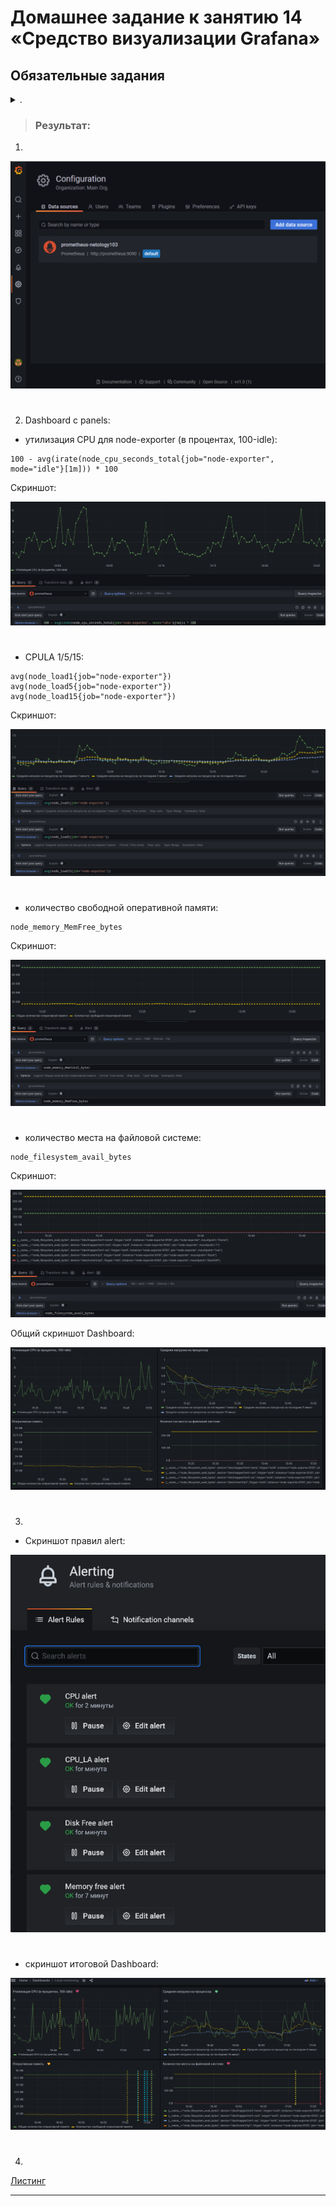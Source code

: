 # Домашнее задание к занятию 14 «Средство визуализации Grafana»

## Обязательные задания
<details> <summary> . </summary>

## Задание 1
Используя директорию help внутри этого домашнего задания, запустите связку prometheus-grafana.
Зайдите в веб-интерфейс grafana, используя авторизационные данные, указанные в манифесте docker-compose.
Подключите поднятый вами prometheus, как источник данных.
Решение домашнего задания — скриншот веб-интерфейса grafana со списком подключенных Datasource.
#

## Задание 2
Изучите самостоятельно ресурсы:

PromQL tutorial for beginners and humans.
Understanding Machine CPU usage.
Introduction to PromQL, the Prometheus query language.
Создайте Dashboard и в ней создайте Panels:

утилизация CPU для nodeexporter (в процентах, 100-idle);
CPULA 1/5/15;
количество свободной оперативной памяти;
количество места на файловой системе.
Для решения этого задания приведите promql-запросы для выдачи этих метрик, а также скриншот получившейся Dashboard.
#

## Задание 3
Создайте для каждой Dashboard подходящее правило alert — можно обратиться к первой лекции в блоке «Мониторинг».
В качестве решения задания приведите скриншот вашей итоговой Dashboard.
#

## Задание 4
Сохраните ваш Dashboard. Для этого перейдите в настройки Dashboard, выберите в боковом меню «JSON MODEL». Далее скопируйте отображаемое json-содержимое в отдельный файл и сохраните его.
В качестве решения задания приведите листинг этого файла.

</details>

> ### Результат:
>
1.
![img.png](files/img/img.png)
#

2.  Dashboard c panels:
- утилизация CPU для node-exporter (в процентах, 100-idle):
```text
100 - avg(irate(node_cpu_seconds_total{job="node-exporter", mode="idle"}[1m])) * 100
```
Скриншот:

![img_1.png](files/img/img_1.png)
#

- CPULA 1/5/15:
```text
avg(node_load1{job="node-exporter"})
avg(node_load5{job="node-exporter"})
avg(node_load15{job="node-exporter"})
```
Скриншот:

![img_2.png](files/img/img_2.png)
#
 
- количество свободной оперативной памяти:
```text
node_memory_MemFree_bytes
```
Скриншот:

![img_3.png](files/img/img_3.png)
#
- количество места на файловой системе:
```text
node_filesystem_avail_bytes
```
Скриншот:

![img_4.png](files/img/img_4.png)

Общий скриншот Dashboard:

![img_5.png](files/img/img_5.png)
#

3.  

- Скриншот правил alert:

![img_6.png](files/img/img_6.png)
#

- скриншот итоговой Dashboard:

![img_7.png](files/img/img_7.png)

#

4. 

[Листинг](mystack/prometheus_bashboard_netology103.json)

---
